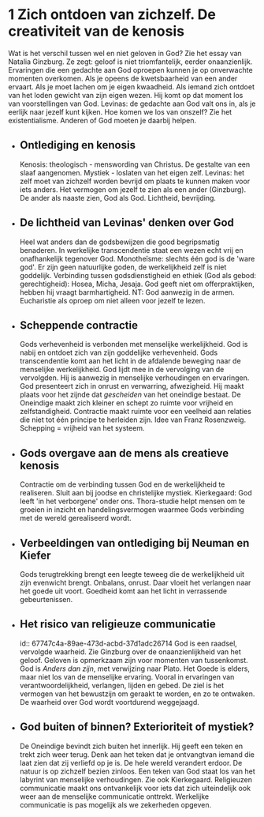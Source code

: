# 1 Zich ontdoen van zichzelf. De creativiteit van de kenosis
Wat is het verschil tussen wel en niet geloven in God? Zie het essay van Natalia Ginzburg. Ze zegt: geloof is niet triomfantelijk, eerder onaanzienlijk. Ervaringen die een gedachte aan God oproepen kunnen je op onverwachte momenten overkomen. Als je opeens de kwetsbaarheid van een ander ervaart. Als je moet lachen om je eigen kwaadheid. Als iemand zich ontdoet van het loden gewicht van zijn eigen wezen. Hij komt op dat moment los van voorstellingen van God. Levinas: de gedachte aan God valt ons in, als je eerlijk naar jezelf kunt kijken. Hoe komen we los van onszelf? Zie het existentialisme. Anderen of God moeten je daarbij helpen.
- ## Ontlediging en kenosis
  Kenosis: theologisch - menswording van Christus. De gestalte van een slaaf aangenomen. Mystiek - 
  loslaten van het eigen zelf. Levinas: het zelf moet van zichzelf worden bevrijd om plaats te kunnen maken voor iets anders. Het vermogen om jezelf te zien als een ander (Ginzburg). De ander als naaste zien, God als God. Lichtheid, bevrijding.
- ## De lichtheid van Levinas' denken over God
  Heel wat anders dan de godsbewijzen die good begripsmatig benaderen. In werkelijke transcendentie staat een wezen echt vrij en onafhankelijk tegenover God. Monotheïsme: slechts één god is de 'ware god'. Er zijn geen natuurlijke goden, de werkelijkheid zelf is niet goddelijk. Verbinding tussen godsdienstigheid en ethiek (God als gebod: gerechtigheid): Hosea, Micha, Jesaja. God geeft niet om offerpraktijken, hebben hij vraagt barmhartigheid. NT: God aanwezig in de armen. Eucharistie als oproep om niet alleen voor jezelf te lezen.
- ## Scheppende contractie
  Gods verhevenheid is verbonden met menselijke werkelijkheid. God is nabij en ontdoet zich van zijn goddelijke verhevenheid. Gods transcendentie komt aan het licht in de afdalende beweging naar de menselijke werkelijkheid. God lijdt mee in de vervolging van de vervolgden.  Hij is aanwezig in menselijke verhoudingen en ervaringen. God presenteert zich in onrust en verwarring, afwezigheid. Hij maakt plaats voor het zijnde dat *gescheiden* van het oneindige bestaat. De Oneindige maakt zich kleiner en schept zo ruimte voor vrijheid en zelfstandigheid. Contractie maakt ruimte voor een veelheid aan relaties die niet tot één principe te herleiden zijn. Idee van Franz Rosenzweig. Schepping = vrijheid van het systeem.
- ## Gods overgave aan de mens als creatieve kenosis
  Contractie om de verbinding tussen God en de werkelijkheid te realiseren. Sluit aan bij joodse en christelijke mystiek. Kierkegaard: God leeft 'in het verborgene' onder ons. Thora-studie helpt mensen om te groeien in inzicht en handelingsvermogen waarmee Gods verbinding met de wereld gerealiseerd wordt.
- ## Verbeeldingen van ontlediging bij Neuman en Kiefer
  Gods terugtrekking brengt een leegte teweeg die de werkelijkheid uit zijn evenwicht brengt. Onbalans, onrust. Daar vloeit het verlangen naar het goede uit voort. Goedheid komt aan het licht in verrassende gebeurtenissen.
- ## Het risico van religieuze communicatie
  id:: 67747c4a-89ae-473d-acbd-37d1adc26714
  God is een raadsel, vervolgde waarheid. Zie Ginzburg over de onaanzienlijkheid van het geloof. Geloven is opmerkzaam zijn voor momenten van tussenkomst. God is *Anders dan zijn*, met verwijzing naar Plato. Het Goede is elders, maar niet los van de menselijke ervaring. Vooral in ervaringen van verantwoordelijkheid, verlangen, lijden en gebed. De ziel is het vermogen van het bewustzijn om geraakt te worden, en zo te ontwaken. De waarheid over God wordt voortdurend weggejaagd.
- ## God buiten of binnen? Exterioriteit of mystiek?
  De Oneindige bevindt zich buiten het innerlijk. Hij geeft een teken en trekt zich weer terug. Denk aan het teken dat je ontvangtvan iemand die laat zien dat zij verliefd op je is. De hele wereld verandert erdoor. De natuur is op zichzelf bezien zinloos. Een teken van God staat los van het labyrint van menselijke verhoudingen. Zie ook Kierkegaard. Religieuzen communicatie maakt ons ontvankelijk voor iets dat zich uiteindelijk ook weer aan de menselijke communicatie onttrekt. Werkelijke communicatie is pas mogelijk als we zekerheden opgeven.